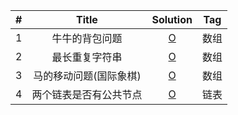 |  #   |  Title  |        Solution        |  Tag  |
| :--: | :-----: | :--------------------: | :--: |
|  1   | 牛牛的背包问题 | [O](面试和笔试算法/1.牛牛的背包问题.md) | 数组 |
|  2   | 最长重复字符串 | [O](面试和笔试算法/2.最长重复字符串.md) | 数组 |
|  3   | 马的移动问题(国际象棋) | [O](面试和笔试算法/3.马的移动问题(国际象棋).md) | 数组 |
|  4   | 两个链表是否有公共节点 | [O](面试和笔试算法/4.两个链表是否有公共节点.md) | 链表 |

